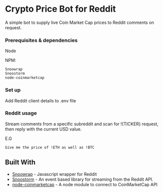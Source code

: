 # Crypto Price Bot for Reddit

A simple bot to supply live Coin Market Cap prices to Reddit comments on request.


### Prerequisites & dependencies

Node

NPM:
```
Snoowrap
Snoostorm
node-coinmarketcap
```

### Set up
Add Reddit client details to .env file

### Reddit usage

Stream comments from a specific subreddit and scan for !{TICKER} request, then reply with the current USD value.

E.G
```
Give me the price of !ETH as well as !BTC
```

## Built With

* [Snoowrap](https://github.com/not-an-aardvark/snoowrap) - Javascript wrapper for Reddit
* [Snoostorm](https://github.com/MayorMonty/Snoostorm) - An event based library for streaming from the Reddit API.
* [node-coinmarketcap](https://github.com/Aex12/node-coinmarketcap) - A node module to connect to CoinMarketCap API

